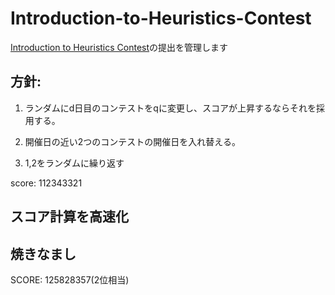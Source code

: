# Introduction-to-Heuristics-Contest
[Introduction to Heuristics Contest](https://atcoder.jp/contests/intro-heuristics)の提出を管理します

## 方針:

1. ランダムにd日目のコンテストをqに変更し、スコアが上昇するならそれを採用する。

1. 開催日の近い2つのコンテストの開催日を入れ替える。

1. 1,2をランダムに繰り返す

score: 112343321

## スコア計算を高速化

## 焼きなまし
SCORE: 125828357(2位相当)